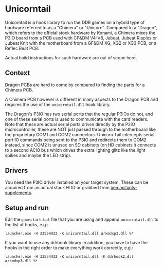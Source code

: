# Unicorntail

Unicorntail is a hook library to run the DDR games on a hybrid type of hardware referred to as a
"Chimera" or "Unicorn". Compared to a "Dragon", which refers to the official stock hardware by
Konami, a Chimera mixes the P3IO board from a PCB used with GF&DM V4-V8, Jubeat, Jubeat Ripples or
Jubeat Knit with the motherboard from a GF&DM XG, XG2 or XG3 PCB, or a Reflec Beat PCB.

Actual build instructions for such hardware are out of scope here.

## Context

Dragon PCBs are hard to come by compared to finding the parts for a Chimera PCB.

A Chimera PCB however is different in many aspects to the Dragon PCB and requires the use of the
`unicorntail.dll` hook library.

The Dragon's P3IO has two serial ports that the regular P3IOs do not, and one of these serial ports
is used to communicate with the card readers. Note that these are actual serial ports driven
directly by the P3IO microcontroller, these are NOT just passed through to the motherboard like the
proprietary COM1 and COM2 connectors. Unicorn Tail intercepts serial port IO commands being sent to
the P3IO and redirects them to COM2 instead, since COM2 is unused on SD cabinets (on HD cabinets it
connects to a second ACIO bus which drives the extra lighting glitz like the light spikes and maybe
the LED strip).

## Drivers

You need the P3IO driver installed on your target system. These can be acquired from an actual stock
HDD or grabbed from
[bemanitools-supplements](https://dev.s-ul.net/djhackers/bemanitools-supplement/-/blob/master/gfdm/p3io/README.md).

## Setup and run

Edit the `gamestart.bat` file that you are using and append `unicorntail.dll` to the list of hooks,
e.g.:

```shell
launcher.exe -H 33554432 -K unicorntail.dll arkmdxp3.dll %*
```

If you want to use any ddrhook library in addition, you have to have the hooks in the right order
to make everything work correctly, e.g.:

```shell
launcher.exe -H 33554432 -K unicorntail.dll -K ddrhook2.dll arkmdxp3.dll %*
```
